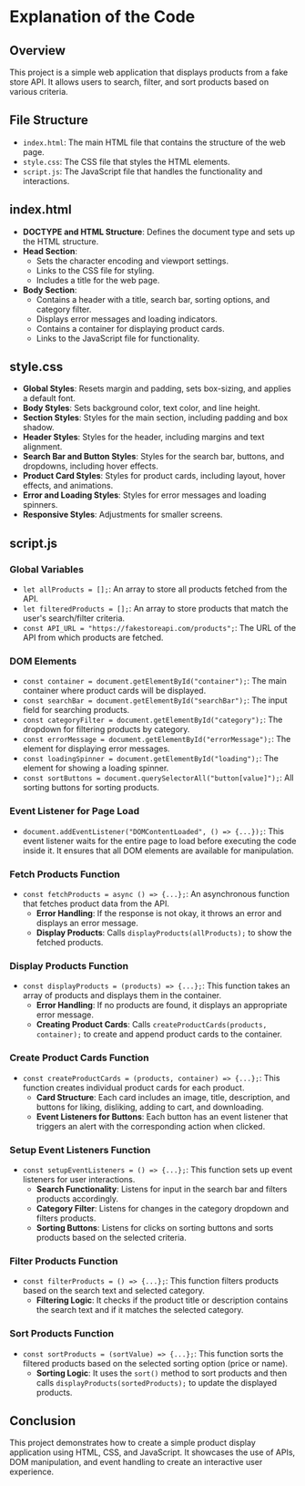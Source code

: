 # Explanation of the Code

## Overview
This project is a simple web application that displays products from a fake store API. It allows users to search, filter, and sort products based on various criteria.

## File Structure
- `index.html`: The main HTML file that contains the structure of the web page.
- `style.css`: The CSS file that styles the HTML elements.
- `script.js`: The JavaScript file that handles the functionality and interactions.

## index.html
- **DOCTYPE and HTML Structure**: Defines the document type and sets up the HTML structure.
- **Head Section**:
  - Sets the character encoding and viewport settings.
  - Links to the CSS file for styling.
  - Includes a title for the web page.
- **Body Section**:
  - Contains a header with a title, search bar, sorting options, and category filter.
  - Displays error messages and loading indicators.
  - Contains a container for displaying product cards.
  - Links to the JavaScript file for functionality.

## style.css
- **Global Styles**: Resets margin and padding, sets box-sizing, and applies a default font.
- **Body Styles**: Sets background color, text color, and line height.
- **Section Styles**: Styles for the main section, including padding and box shadow.
- **Header Styles**: Styles for the header, including margins and text alignment.
- **Search Bar and Button Styles**: Styles for the search bar, buttons, and dropdowns, including hover effects.
- **Product Card Styles**: Styles for product cards, including layout, hover effects, and animations.
- **Error and Loading Styles**: Styles for error messages and loading spinners.
- **Responsive Styles**: Adjustments for smaller screens.

## script.js
### Global Variables
- `let allProducts = [];`: An array to store all products fetched from the API.
- `let filteredProducts = [];`: An array to store products that match the user's search/filter criteria.
- `const API_URL = "https://fakestoreapi.com/products";`: The URL of the API from which products are fetched.

### DOM Elements
- `const container = document.getElementById("container");`: The main container where product cards will be displayed.
- `const searchBar = document.getElementById("searchBar");`: The input field for searching products.
- `const categoryFilter = document.getElementById("category");`: The dropdown for filtering products by category.
- `const errorMessage = document.getElementById("errorMessage");`: The element for displaying error messages.
- `const loadingSpinner = document.getElementById("loading");`: The element for showing a loading spinner.
- `const sortButtons = document.querySelectorAll("button[value]");`: All sorting buttons for sorting products.

### Event Listener for Page Load
- `document.addEventListener("DOMContentLoaded", () => {...});`: This event listener waits for the entire page to load before executing the code inside it. It ensures that all DOM elements are available for manipulation.

### Fetch Products Function
- `const fetchProducts = async () => {...};`: An asynchronous function that fetches product data from the API.
  - **Error Handling**: If the response is not okay, it throws an error and displays an error message.
  - **Display Products**: Calls `displayProducts(allProducts);` to show the fetched products.

### Display Products Function
- `const displayProducts = (products) => {...};`: This function takes an array of products and displays them in the container.
  - **Error Handling**: If no products are found, it displays an appropriate error message.
  - **Creating Product Cards**: Calls `createProductCards(products, container);` to create and append product cards to the container.

### Create Product Cards Function
- `const createProductCards = (products, container) => {...};`: This function creates individual product cards for each product.
  - **Card Structure**: Each card includes an image, title, description, and buttons for liking, disliking, adding to cart, and downloading.
  - **Event Listeners for Buttons**: Each button has an event listener that triggers an alert with the corresponding action when clicked.

### Setup Event Listeners Function
- `const setupEventListeners = () => {...};`: This function sets up event listeners for user interactions.
  - **Search Functionality**: Listens for input in the search bar and filters products accordingly.
  - **Category Filter**: Listens for changes in the category dropdown and filters products.
  - **Sorting Buttons**: Listens for clicks on sorting buttons and sorts products based on the selected criteria.

### Filter Products Function
- `const filterProducts = () => {...};`: This function filters products based on the search text and selected category.
  - **Filtering Logic**: It checks if the product title or description contains the search text and if it matches the selected category.

### Sort Products Function
- `const sortProducts = (sortValue) => {...};`: This function sorts the filtered products based on the selected sorting option (price or name).
  - **Sorting Logic**: It uses the `sort()` method to sort products and then calls `displayProducts(sortedProducts);` to update the displayed products.

## Conclusion
This project demonstrates how to create a simple product display application using HTML, CSS, and JavaScript. It showcases the use of APIs, DOM manipulation, and event handling to create an interactive user experience.

